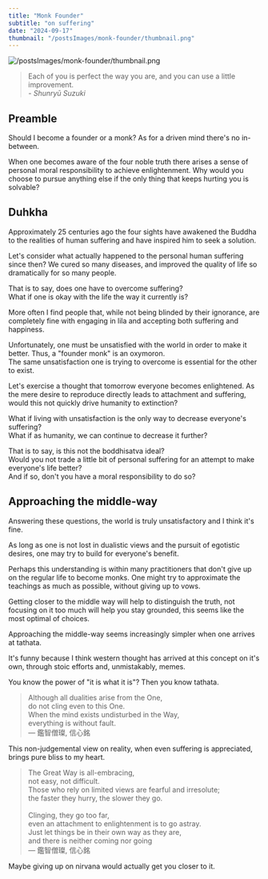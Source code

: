 ```yaml
---
title: "Monk Founder"
subtitle: "on suffering"
date: "2024-09-17"
thumbnail: "/postsImages/monk-founder/thumbnail.png"
---
```


![/postsImages/monk-founder/thumbnail.png](/postsImages/monk-founder/thumbnail.png)


> Each of you is perfect the way you are, and you can use a little improvement. <br> _- Shunryū Suzuki_


## Preamble
Should I become a founder or a monk? As for a driven mind there's no in-between.

When one becomes aware of the four noble truth there arises a sense of personal moral responsibility to achieve enlightenment.
Why would you choose to pursue anything else if the only thing that keeps hurting you is solvable?

## Duhkha
Approximately 25 centuries ago the four sights have awakened the Buddha to the realities of human suffering and have inspired him to seek a solution.

Let's consider what actually happened to the personal human suffering since then? We cured so many diseases, and improved the quality of life so dramatically for so many people.

That is to say, does one have to overcome suffering? <br>
What if one is okay with the life the way it currently is? 

More often I find people that, while not being blinded by their ignorance, are completely fine with engaging in lila and accepting both suffering and happiness.

Unfortunately, one must be unsatisfied with the world in order to make it better.
Thus, a "founder monk" is an oxymoron. <br>
The same unsatisfaction one is trying to overcome is essential for the other to exist.

Let's exercise a thought that tomorrow everyone becomes enlightened. As the mere desire to reproduce directly leads to attachment and suffering, would this not quickly drive humanity to extinction?

What if living with unsatisfaction is the only way to decrease everyone's suffering? <br>
What if as humanity, we can continue to decrease it further?

That is to say, is this not the boddhisatva ideal? <br>
Would you not trade a little bit of personal suffering for an attempt to make everyone's life better? <br>
And if so, don't you have a moral responsibility to do so?

## Approaching the middle-way
Answering these questions, the world is truly unsatisfactory and I think it's fine.

As long as one is not lost in dualistic views and the pursuit of egotistic desires, one may try to build for everyone's benefit.

Perhaps this understanding is within many practitioners that don't give up on the regular life to become monks. One might try to approximate the teachings as much as possible, without giving up to vows.

Getting closer to the middle way will help to distinguish the truth, not focusing on it too much will help you stay grounded, this seems like the most optimal of choices.

Approaching the middle-way seems increasingly simpler when one arrives at tathata.

It's funny because I think western thought has arrived at this concept on it's own, through stoic efforts and, unmistakably, memes.

You know the power of "it is what it is"? Then you know tathata.

> Although all dualities arise from the One, <br>
> do not cling even to this One. <br>
> When the mind exists undisturbed in the Way, <br>
> everything is without fault. <br>
> — 鑑智僧璨, 信心銘

This non-judgemental view on reality, when even suffering is appreciated, brings pure bliss to my heart.

> The Great Way is all-embracing, <br>
> not easy, not difficult. <br>
> Those who rely on limited views are fearful and irresolute; <br>
> the faster they hurry, the slower they go. <br>
> <br>
> Clinging, they go too far, <br>
> even an attachment to enlightenment is to go astray. <br>
> Just let things be in their own way as they are, <br>
> and there is neither coming nor going <br>
> — 鑑智僧璨, 信心銘

Maybe giving up on nirvana would actually get you closer to it.
